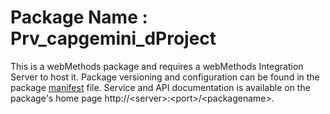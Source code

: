 # Package Name : Prv_capgemini_dProject
This is a webMethods package and requires a webMethods Integration Server to host it. Package versioning and configuration can be found in the package [manifest](./Prv_capgemini_dProject/manifest.v3) file. Service and API documentation is available on the package's home page http://&lt;server&gt;:&lt;port&gt;/&lt;packagename>.